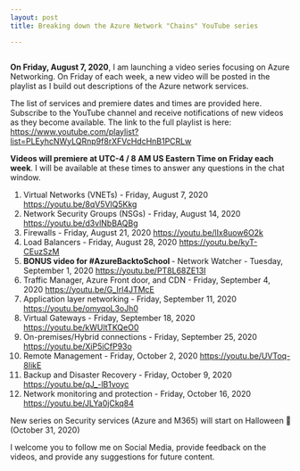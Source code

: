 ```yaml
---
layout: post
title: Breaking down the Azure Network "Chains" YouTube series

---
```


<!-- wp:image {"align":"center","id":398,"sizeSlug":"large","className":"is-style-rounded"} -->
<div class="wp-block-image is-style-rounded"><figure class="aligncenter size-large"><img src="https://captainhyperscaler.files.wordpress.com/2020/02/image-1.png?w=300" alt="" class="wp-image-398"/></figure></div>
<!-- /wp:image -->

<!-- wp:paragraph -->
<p><strong>On Friday, August 7, 2020</strong>, I am launching a video series focusing on Azure Networking.  On Friday of each week, a new video will be posted in the playlist as I build out descriptions of the Azure network services.</p>
<!-- /wp:paragraph -->

<!-- wp:paragraph -->
<p>The list of services and premiere dates and times are provided here.  Subscribe to the YouTube channel and receive notifications of new videos as they become available.  The link to the full playlist is here: <a href="https://www.youtube.com/playlist?list=PLEyhcNWyLQRnp9f8rXFVcHdcHnB1PCRLw" target="_blank" rel="noreferrer noopener">https://www.youtube.com/playlist?list=PLEyhcNWyLQRnp9f8rXFVcHdcHnB1PCRLw</a></p>
<!-- /wp:paragraph -->

<!-- wp:paragraph -->
<p><strong>Videos will premiere at UTC-4 / 8 AM US Eastern Time on Friday each week</strong>.  I will be available at these times to answer any questions in the chat window.</p>
<!-- /wp:paragraph -->

<!-- wp:list {"ordered":true} -->
<ol><li>Virtual Networks (VNETs) - Friday, August 7, 2020 <a rel="noreferrer noopener" href="https://youtu.be/8qV5VlQ5Kkg" target="_blank">https://youtu.be/8qV5VlQ5Kkg</a></li><li>Network Security Groups (NSGs) - Friday, August 14, 2020 <a rel="noreferrer noopener" href="https://youtu.be/d3vlNbBAQBg" target="_blank">https://youtu.be/d3vlNbBAQBg</a></li><li>Firewalls - Friday, August 21, 2020 <a rel="noreferrer noopener" href="https://youtu.be/lIx8uow6O2k" target="_blank">https://youtu.be/lIx8uow6O2k</a></li><li>Load Balancers - Friday, August 28, 2020 <a rel="noreferrer noopener" href="https://youtu.be/kyT-CEuzSzM" target="_blank">https://youtu.be/kyT-CEuzSzM</a></li><li><strong>BONUS video for #AzureBacktoSchool </strong>- Network Watcher - Tuesday, September 1, 2020 <a rel="noreferrer noopener" href="https://youtu.be/PT8L68ZE13I" target="_blank">https://youtu.be/PT8L68ZE13I</a></li><li>Traffic Manager, Azure Front door, and CDN - Friday, September 4, 2020 <a rel="noreferrer noopener" href="https://youtu.be/G_Irl4JTMcE" target="_blank">https://youtu.be/G_Irl4JTMcE</a></li><li>Application layer networking - Friday, September 11, 2020 <a rel="noreferrer noopener" href="https://youtu.be/omyqoL3oJh0" target="_blank">https://youtu.be/omyqoL3oJh0</a></li><li>Virtual Gateways - Friday, September 18, 2020 <a rel="noreferrer noopener" href="https://youtu.be/kWUltTKQeO0" target="_blank">https://youtu.be/kWUltTKQeO0</a></li><li>On-premises/Hybrid connections - Friday, September 25, 2020 <a rel="noreferrer noopener" href="https://youtu.be/XiP5iCfP93o" target="_blank">https://youtu.be/XiP5iCfP93o</a></li><li>Remote Management - Friday, October 2, 2020 <a rel="noreferrer noopener" href="https://youtu.be/UVToq-8IikE" target="_blank">https://youtu.be/UVToq-8IikE</a></li><li>Backup and Disaster Recovery - Friday, October 9, 2020 <a rel="noreferrer noopener" href="https://youtu.be/qJ_-lB1voyc" target="_blank">https://youtu.be/qJ_-lB1voyc</a></li><li>Network monitoring and protection - Friday, October 16, 2020 <a href="https://youtu.be/JLYa0jCkq84" target="_blank" rel="noreferrer noopener">https://youtu.be/JLYa0jCkq84</a></li></ol>
<!-- /wp:list -->

<!-- wp:paragraph -->
<p>New series on Security services (Azure and M365) will start on Halloween 🎃 (October 31, 2020)</p>
<!-- /wp:paragraph -->

<!-- wp:paragraph -->
<p>I welcome you to follow me on Social Media, provide feedback on the videos, and provide any suggestions for future content.</p>
<!-- /wp:paragraph -->